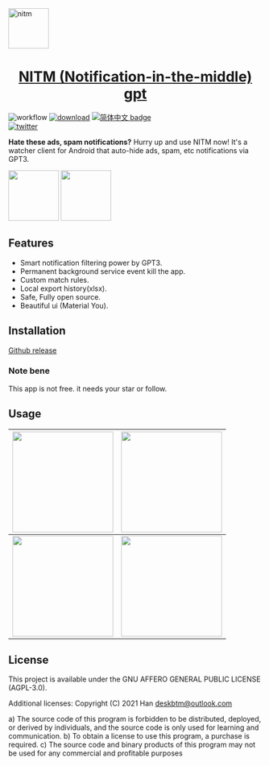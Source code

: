 <a href="#" target="_blank" rel="noopener noreferrer">
<img width="80" src="https://user-images.githubusercontent.com/45007226/222353001-228d9d09-5984-4c35-8ff7-7783847c7df2.png" alt="nitm" />
</a>


<p align="center">
  <a href="#" target="_blank" rel="noopener noreferrer">
    <h1 align="center">NITM (Notification-in-the-middle) gpt</h1>
  </a>
</p>

![workflow](https://img.shields.io/github/actions/workflow/status/deskbtm/nitmgpt/release.yml?style=flat-square)
[![download](https://img.shields.io/github/downloads/deskbtm/nitmgpt/total?style=flat-square)](https://github.com/deskbtm/nitmgpt/releases)
[![简体中文 badge](https://img.shields.io/badge/%E7%AE%80%E4%BD%93%E4%B8%AD%E6%96%87-Simplified%20Chinese-blue?style=flat-square)](./README-ZH_CN.md)\
[![twitter](https://img.shields.io/twitter/follow/Deskbtm)](https://github.com/deskbtm/nitmgpt/releases)

**Hate these ads, spam notifications?** Hurry up and use NITM now! It's a watcher client for Android that auto-hide ads, spam, etc notifications via GPT3.

<img width="100" src="https://user-images.githubusercontent.com/45007226/222633102-5d3efb05-b255-46f9-8309-adfdef00d1bd.jpg"> <img width="100" src="https://user-images.githubusercontent.com/45007226/222633092-c0197a6f-43ea-443d-bed6-c7d6283b3134.jpg">

## Features

- Smart notification filtering power by GPT3.
- Permanent background service event kill the app.
- Custom match rules.
- Local export history(xlsx).
- Safe, Fully open source.
- Beautiful ui (Material You).


## Installation

[Github release](https://github.com/deskbtm/nitmgpt/releases/latest)

### Note bene
This app is not free. it needs your star or follow.

## Usage

| <img width="200" src="https://user-images.githubusercontent.com/45007226/222633025-6bdd46c3-c191-4734-95b7-64297489c3c9.png"> | <img width="200" src="https://user-images.githubusercontent.com/45007226/222633037-aeeef267-f384-45d1-a1b4-787aa5363242.png"> |
| --------------------------------------------------------------------------------------------------------------------------------- | --------------------------------------------------------------------------------------------------------------------------------- |
| <img width="200" src="https://user-images.githubusercontent.com/45007226/222633030-336037ee-a661-483b-83c4-631245cf8ed6.png"> |<img width="200" src="https://user-images.githubusercontent.com/45007226/222633035-2699123c-773a-4111-8bdb-03f5560b91eb.png"> |


## License

This project is available under the GNU AFFERO GENERAL PUBLIC LICENSE (AGPL-3.0).

Additional licenses:
Copyright (C) 2021 Han <deskbtm@outlook.com>

a) The source code of this program is forbidden to be distributed, deployed, or derived by individuals, and the source code is only used for learning and communication.
b) To obtain a license to use this program, a purchase is required.
c) The source code and binary products of this program may not be used for any commercial and profitable purposes
